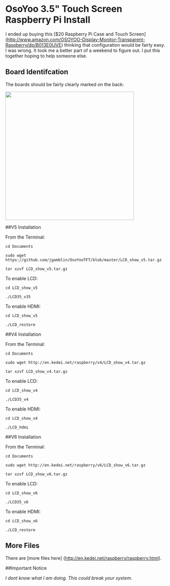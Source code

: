 # OsoYoo 3.5" Touch Screen Raspberry Pi Install

I ended up buying this [$20 Raspberry Pi Case and Touch Screen] 
(http://www.amazon.com/OSOYOO-Display-Monitor-Transparent-Raspberry/dp/B013E0IJVE) thinking that configuration would be fairly easy. I was wrong. It took me a better part of a weekend to figure out.  I put this together hoping to help someone else. 

## Board Identifcation 

The boards should be fairly clearly marked on the back:

<img src="http://jerrygamblin.com/wp-content/uploads/2016/05/2016-05-01-16.06.46.jpg" width="400">


##V5 Installation

From the Terminal:

 `cd Documents `
 
 `sudo wget https://github.com/jgamblin/OsoYooTFT/blob/master/LCD_show_v5.tar.gz `
 
 `tar xzvf LCD_show_v5.tar.gz `
 

To enable LCD:

 `cd LCD_show_v5 `
 
 `./LCD35_v35 `
 
 To enable HDMI:

 `cd LCD_show_v5`
 
 `./LCD_restore`
 
 
##V4 Installation

From the Terminal:

 `cd Documents`
 
 `sudo wget http://en.kedei.net/raspberry/v4/LCD_show_v4.tar.gz`
 
 `tar xzvf LCD_show_v4.tar.gz`
 

To enable LCD:

 `cd LCD_show_v4`
 
 `./LCD35_v4`
 
 To enable HDMI:

 `cd LCD_show_v4`
 
 `./LCD_hdmi`

##V6 Installation

From the Terminal:

 `cd Documents`
 
 `sudo wget http://en.kedei.net/raspberry/v6/LCD_show_v6.tar.gz`
 
 `tar xzvf LCD_show_v6.tar.gz`
 

To enable LCD:

 `cd LCD_show_v6`
 
 `./LCD35_v6`
 
 To enable HDMI:

 `cd LCD_show_v6`
 
 `./LCD_restore`
 
 ## More Files
 There are [more files here] (http://en.kedei.net/raspberry/raspberry.html).
 
##Important Notice
 
*I dont know what I am doing. This could break your system.* 
